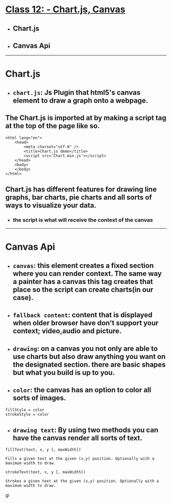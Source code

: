 # [Class 12: - Chart.js, Canvas](/README.md)

- ## Chart.js 
- ## Canvas Api
<hr>


# Chart.js

- ## `chart.js`: Js Plugin that html5's canvas element to draw a graph onto a webpage. 

## The Chart.js is imported at by making a script tag at the top of the page like so.
```
<html lang="en">
    <head>
        <meta charset="utf-8" />
        <title>Chart.js demo</title>
        <script src='Chart.min.js'></script>
    </head>
    <body>
    </body>
</html>

```
## Chart.js has different features for drawing line graphs, bar charts, pie charts and all sorts of ways to visualize your data. 
- ### the script is what will receive the context of the canvas

<hr>

# Canvas Api

- ## `canvas`: this element creates a fixed section where you can render context. The same way a painter has a canvas this tag creates that place so the script can create charts(in our case).

- ## `fallback content`: content that is displayed when older browser have don't support your context; video,audio and picture. 

- ## `drawing`: on a canvas you not only are able to use charts but also draw anything you want on the designated section. there are basic shapes but what you build is up to you.

- ## `color`: the canvas has an option to color all sorts of images. 
 ```
 fillStyle = color
 strokeStyle = color
 ```
- ## `drawing text`: By using two methods you can have the canvas render all sorts of text. 
```
fillText(text, x, y [, maxWidth])

Fills a given text at the given (x,y) position. Optionally with a maximum width to draw.

strokeText(text, x, y [, maxWidth])

Strokes a given text at the given (x,y) position. Optionally with a maximum width to draw.

```

gi